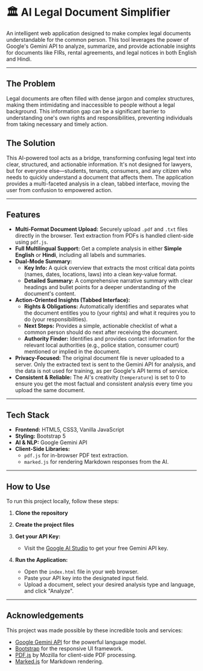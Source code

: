 # 🏛️ AI Legal Document Simplifier

An intelligent web application designed to make complex legal documents understandable for the common person. This tool leverages the power of Google's Gemini API to analyze, summarize, and provide actionable insights for documents like FIRs, rental agreements, and legal notices in both English and Hindi.

---

## The Problem

Legal documents are often filled with dense jargon and complex structures, making them intimidating and inaccessible to people without a legal background. This information gap can be a significant barrier to understanding one's own rights and responsibilities, preventing individuals from taking necessary and timely action.

## The Solution

This AI-powered tool acts as a bridge, transforming confusing legal text into clear, structured, and actionable information. It's not designed for lawyers, but for everyone else—students, tenants, consumers, and any citizen who needs to quickly understand a document that affects them. The application provides a multi-faceted analysis in a clean, tabbed interface, moving the user from confusion to empowered action.

---

## Features

-   **Multi-Format Document Upload:** Securely upload `.pdf` and `.txt` files directly in the browser. Text extraction from PDFs is handled client-side using `pdf.js`.
-   **Full Multilingual Support:** Get a complete analysis in either **Simple English** or **Hindi**, including all labels and summaries.
-   **Dual-Mode Summary:**
    -   **Key Info:** A quick overview that extracts the most critical data points (names, dates, locations, laws) into a clean key-value format.
    -   **Detailed Summary:** A comprehensive narrative summary with clear headings and bullet points for a deeper understanding of the document's content.
-   **Action-Oriented Insights (Tabbed Interface):**
    -   **Rights & Obligations:** Automatically identifies and separates what the document entitles you to (your rights) and what it requires you to do (your responsibilities).
    -   **Next Steps:** Provides a simple, actionable checklist of what a common person should do next after receiving the document.
    -   **Authority Finder:** Identifies and provides contact information for the relevant local authorities (e.g., police station, consumer court) mentioned or implied in the document.
-   **Privacy-Focused:** The original document file is never uploaded to a server. Only the extracted text is sent to the Gemini API for analysis, and the data is not used for training, as per Google's API terms of service.
-   **Consistent & Reliable:** The AI's creativity (`temperature`) is set to 0 to ensure you get the most factual and consistent analysis every time you upload the same document.

---

## Tech Stack

-   **Frontend:** HTML5, CSS3, Vanilla JavaScript
-   **Styling:** Bootstrap 5
-   **AI & NLP:** Google Gemini API
-   **Client-Side Libraries:**
    -   `pdf.js` for in-browser PDF text extraction.
    -   `marked.js` for rendering Markdown responses from the AI.

---

## How to Use

To run this project locally, follow these steps:

1.  **Clone the repository**
    

2.  **Create the project files**
    

3.  **Get your API Key:**
    -   Visit the [Google AI Studio](https://aistudio.google.com/app/apikey) to get your free Gemini API key.

4.  **Run the Application:**
    -   Open the `index.html` file in your web browser.
    -   Paste your API key into the designated input field.
    -   Upload a document, select your desired analysis type and language, and click "Analyze".

---

## Acknowledgements

This project was made possible by these incredible tools and services:
-   [Google Gemini API](https://ai.google.dev/) for the powerful language model.
-   [Bootstrap](https://getbootstrap.com/) for the responsive UI framework.
-   [PDF.js](https://mozilla.github.io/pdf.js/) by Mozilla for client-side PDF processing.
-   [Marked.js](https://marked.js.org/) for Markdown rendering.
